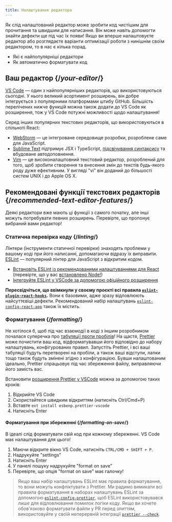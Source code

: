 ```yaml
---
title: Налаштування редактора
---
```


<Intro>

Як слід налаштований редактор може зробити код чистішим для прочитання та швидшим для написання. Він може навіть допомогти знайти дефекти ще під час їх появи! Якщо ви вперше налаштовуєте редактор або розглядаєте варіанти оптимізації роботи з нинішнім своїм редактором, то в нас є кілька порад.

</Intro>

<YouWillLearn>

* Які є найпопулярніші редактори
* Як автоматично форматувати код

</YouWillLearn>

## Ваш редактор {/*your-editor*/}

[VS Code](https://code.visualstudio.com/) — один з найпопулярніших редакторів, що використовуються сьогодні. У нього великий асортимент розширень, він добре інтегрується з популярними платформами штибу GitHub. Більшість перелічених нижче функцій можна також додати до VS Code як розширення, тож у VS Code потужні можливості щодо налаштування!

Серед інших популярних текстових редакторів, що використовуються в спільноті React:

* [WebStorm](https://www.jetbrains.com/webstorm/) — це інтегроване середовище розробки, розроблене саме для JavaScript.
* [Sublime Text](https://www.sublimetext.com/) підтримує JSX і TypeScript, [підсвічування синтаксису](https://stackoverflow.com/a/70960574/458193) та вбудоване автодоповнення.
* [Vim](https://www.vim.org/) — це високоналаштовний текстовий редактор, розроблений для того, щоб зробити створення та внесення змін до текстів будь-якого роду дуже ефективним. У вигляді "vi" він доданий до більшості систем UNIX і до Apple OS X.

## Рекомендовані функції текстових редакторів {/*recommended-text-editor-features*/}

Деякі редактори вже мають ці функції з самого початку, але інші можуть потребувати певних розширень. Перевірте, що пропонує вибраний вами редактор!

### Статична перевірка коду {/*linting*/}

Лінтери (інструменти статичної перевірки) знаходять проблеми у вашому коді при його написанні, допомагаючи відразу їх виправити. [ESLint](https://eslint.org/) — популярний лінтер для JavaScript з відкритим кодом.

* [Встановіть ESLint із рекомендованими налаштуваннями для React](https://www.npmjs.com/package/eslint-config-react-app) (перевірте, що у вас [встановлено Node!](https://nodejs.org/en/download/current/))
* [Інтегруйте ESLint у VSCode за допомогою офіційного розширення](https://marketplace.visualstudio.com/items?itemName=dbaeumer.vscode-eslint)

**Пересвідчіться, що ввімкнули у своєму проєкті всі правила [`eslint-plugin-react-hooks`](https://www.npmjs.com/package/eslint-plugin-react-hooks).** Вони є базовими, адже зразу відловлюють найсуттєвіші дефекти. Рекомендований набір налаштувань [`eslint-config-react-app`](https://www.npmjs.com/package/eslint-config-react-app) також їх містить.

### Форматування {/*formatting*/}

Не хотілося б, щоб під час взаємодії в коді з іншим розробником почалася суперечка про [табуляції проти пробілів](https://www.google.com.ua/search?q=%D1%82%D0%B0%D0%B1%D1%83%D0%BB%D1%8F%D1%86%D1%96%D1%8F+%D1%87%D0%B8+%D0%BF%D1%80%D0%BE%D0%B1%D1%96%D0%BB%D0%B8&lr=(-lang_ru))! На щастя, [Prettier](https://prettier.io/) може почистити ваш код, відформатувавши його відповідно до набору налаштувань, конфігурованих правил. Запустіть Prettier, і всі ваші табуляції будуть перетворені на пробіли, а також ваші відступи, лапки тощо також будуть змінені згідно з конфігурацією. Бувши налаштованим ідеально, Prettier спрацьовує під час збереження файлу, виправляючи його замість вас.

Встановити [розширення Prettier у VSCode](https://marketplace.visualstudio.com/items?itemName=esbenp.prettier-vscode) можна за допомогою таких кроків:

1. Відкрийте VS Code
2. Скористайтеся швидким відкриттям (натисніть Ctrl/Cmd+P)
3. Вставте `ext install esbenp.prettier-vscode`
4. Натисніть Enter

#### Форматування при збереженні {/*formatting-on-save*/}

В ідеалі слід форматувати свій код при кожному збереженні. VS Code має налаштування для цього!

1. Маючи відкрите вікно VS Code, натисніть `CTRL/CMD + SHIFT + P`.
2. Надрукуйте "settings"
3. Натисніть Enter
4. У панелі пошуку надрукуйте "format on save"
5. Перевірте, що опція "format on save" має галочку!

> Якщо ваш набір налаштувань ESLint має правила форматування, то вони можуть конфліктувати з Prettier. Ми радимо вимикати всі правила форматування в наборах налаштувань ESLint за допомогою [`eslint-config-prettier`](https://github.com/prettier/eslint-config-prettier), щоб ESLint використовувався *лише* для відловлювання помилок логіки коду. Якщо ви хочете обов'язково форматувати файли у PR перед злиттям, використовуйте у своїй неперервній інтеграції [`prettier --check`](https://prettier.io/docs/en/cli.html#--check).
